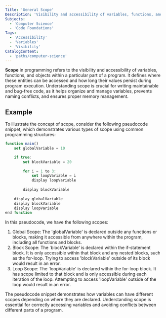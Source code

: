 ```yaml
---
Title: 'General Scope'
Description: 'Visibility and accessibility of variables, functions, and objects within a particular part of a program.'
Subjects: 
  - 'Computer Science'
  - 'Code Foundations'
Tags:
  - 'Accessibility'
  - 'Variables'
  - 'Visibility'
CatalogContent:
  - 'paths/computer-science'
---
```



**Scope** in programming refers to the visibility and accessibility of variables, functions, and objects within a particular part of a program. It defines where these entities can be accessed and how long their values persist during program execution. Understanding scope is crucial for writing maintainable and bug-free code, as it helps organize and manage variables, prevents naming conflicts, and ensures proper memory management.

## Example
To illustrate the concept of scope, consider the following pseudocode snippet, which demonstrates various types of scope using common programming structures:

```js
function main()
    set globalVariable = 10

    if true:
        set blockVariable = 20
        
        for i = 1 to 3:
            set loopVariable = i
            display loopVariable
            
        display blockVariable
        
    display globalVariable
    display blockVariable
    display loopVariable
end function
```
In this pseudocode, we have the following scopes:

1. Global Scope: The 'globalVariable' is declared outside any functions or blocks, making it accessible from anywhere within the program, including all functions and blocks.
2. Block Scope: The 'blockVariable' is declared within the if-statement block. It is only accessible within that block and any nested blocks, such as the for-loop. Trying to access 'blockVariable' outside of its block would result in an error.
3. Loop Scope: The 'loopVariable' is declared within the for-loop block. It has scope limited to that block and is only accessible during each iteration of the loop. Attempting to access 'loopVariable' outside of the loop would result in an error.

The pseudocode snippet demonstrates how variables can have different scopes depending on where they are declared. Understanding scope is essential for correctly accessing variables and avoiding conflicts between different parts of a program.




